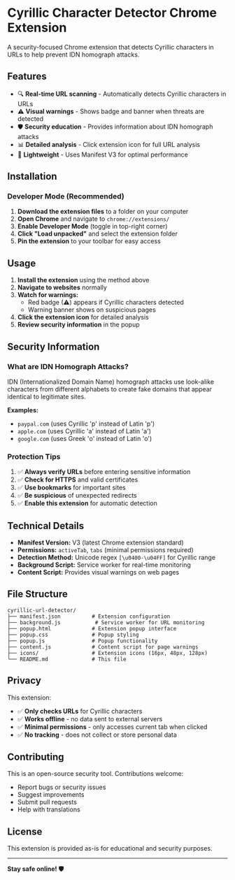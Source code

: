 # Cyrillic Character Detector Chrome Extension

A security-focused Chrome extension that detects Cyrillic characters in URLs to help prevent IDN homograph attacks.

## Features

- 🔍 **Real-time URL scanning** - Automatically detects Cyrillic characters in URLs
- ⚠️ **Visual warnings** - Shows badge and banner when threats are detected  
- 🛡️ **Security education** - Provides information about IDN homograph attacks
- 📊 **Detailed analysis** - Click extension icon for full URL analysis
- 🚀 **Lightweight** - Uses Manifest V3 for optimal performance

## Installation

### Developer Mode (Recommended)

1. **Download the extension files** to a folder on your computer
2. **Open Chrome** and navigate to `chrome://extensions/`
3. **Enable Developer Mode** (toggle in top-right corner)
4. **Click "Load unpacked"** and select the extension folder
5. **Pin the extension** to your toolbar for easy access

## Usage

1. **Install the extension** using the method above
2. **Navigate to websites** normally
3. **Watch for warnings:**
   - Red badge (⚠) appears if Cyrillic characters detected
   - Warning banner shows on suspicious pages
4. **Click the extension icon** for detailed analysis
5. **Review security information** in the popup

## Security Information

### What are IDN Homograph Attacks?

IDN (Internationalized Domain Name) homograph attacks use look-alike characters from different alphabets to create fake domains that appear identical to legitimate sites.

**Examples:**
- `раypal.com` (uses Cyrillic 'р' instead of Latin 'p')
- `аpple.com` (uses Cyrillic 'а' instead of Latin 'a')  
- `gοοgle.com` (uses Greek 'ο' instead of Latin 'o')

### Protection Tips

1. ✅ **Always verify URLs** before entering sensitive information
2. ✅ **Check for HTTPS** and valid certificates
3. ✅ **Use bookmarks** for important sites
4. ✅ **Be suspicious** of unexpected redirects
5. ✅ **Enable this extension** for automatic detection

## Technical Details

- **Manifest Version:** V3 (latest Chrome extension standard)
- **Permissions:** `activeTab`, `tabs` (minimal permissions required)
- **Detection Method:** Unicode regex `[\u0400-\u04FF]` for Cyrillic range
- **Background Script:** Service worker for real-time monitoring
- **Content Script:** Provides visual warnings on web pages

## File Structure

```
cyrillic-url-detector/
├── manifest.json          # Extension configuration
├── background.js           # Service worker for URL monitoring  
├── popup.html             # Extension popup interface
├── popup.css              # Popup styling
├── popup.js               # Popup functionality
├── content.js             # Content script for page warnings
├── icons/                 # Extension icons (16px, 48px, 128px)
└── README.md              # This file
```

## Privacy

This extension:
- ✅ **Only checks URLs** for Cyrillic characters
- ✅ **Works offline** - no data sent to external servers
- ✅ **Minimal permissions** - only accesses current tab when clicked
- ✅ **No tracking** - does not collect or store personal data

## Contributing

This is an open-source security tool. Contributions welcome:
- Report bugs or security issues
- Suggest improvements
- Submit pull requests
- Help with translations

## License

This extension is provided as-is for educational and security purposes.

---

**Stay safe online! 🛡️**
